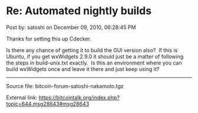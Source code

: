 # Re: Automated nightly builds

Post by: satoshi on December 09, 2010, 06:28:45 PM

Thanks for setting this up Cdecker.

Is there any chance of getting it to build the GUI version also? &nbsp;If this is Ubuntu, if you get wxWidgets 2.9.0 it should just be a matter of following the steps in build-unix.txt exactly. &nbsp;Is this an environment where you can build wxWidgets once and leave it there and just keep using it?

---

Source file: bitcoin-forum-satoshi-nakamoto.tgz

External link: https://bitcointalk.org/index.php?topic=644.msg28643#msg28643
